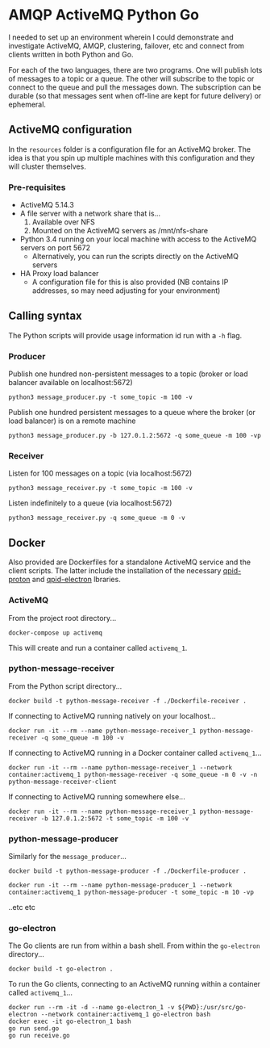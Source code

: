 # AMQP ActiveMQ Python Go

I needed to set up an environment wherein I could demonstrate and investigate ActiveMQ, AMQP, clustering, failover, etc and connect from clients written in both Python and Go.

For each of the two languages, there are two programs.  One will publish lots of messages to a topic or a queue.  The other will subscribe to the topic or connect to the queue and pull the messages down.  The subscription can be durable (so that messages sent when off-line are kept for future delivery) or ephemeral.

## ActiveMQ configuration

In the `resources` folder is a configuration file for an ActiveMQ broker.  The idea is that you spin up multiple machines with this configuration and they will cluster themselves.

### Pre-requisites

- ActiveMQ 5.14.3
- A file server with a network share that is...
  1. Available over NFS
  1. Mounted on the ActiveMQ servers as /mnt/nfs-share
- Python 3.4 running on your local machine with access to the ActiveMQ servers on port 5672
  - Alternatively, you can run the scripts directly on the ActiveMQ servers
- HA Proxy load balancer
  - A configuration file for this is also provided (NB contains IP addresses, so may need adjusting for your environment)

## Calling syntax

The Python scripts will provide usage information id run with a `-h` flag.

### Producer

Publish one hundred non-persistent messages to a topic (broker or load balancer available on localhost:5672)

    python3 message_producer.py -t some_topic -m 100 -v

Publish one hundred persistent messages to a queue where the broker (or load balancer) is on a remote machine

    python3 message_producer.py -b 127.0.1.2:5672 -q some_queue -m 100 -vp

### Receiver

Listen for 100 messages on a topic (via localhost:5672)

    python3 message_receiver.py -t some_topic -m 100 -v

Listen indefinitely to a queue (via localhost:5672)

    python3 message_receiver.py -q some_queue -m 0 -v

## Docker

Also provided are Dockerfiles for a standalone ActiveMQ service and the client scripts.  The latter include the installation of the necessary [qpid-proton](https://qpid.apache.org/proton/index.html) and [qpid-electron](https://godoc.org/qpid.apache.org/electron) lbraries.

### ActiveMQ

From the project root directory...

    docker-compose up activemq

This will create and run a container called `activemq_1`.

### python-message-receiver

From the Python script directory...

    docker build -t python-message-receiver -f ./Dockerfile-receiver .

If connecting to ActiveMQ running natively on your localhost...

    docker run -it --rm --name python-message-receiver_1 python-message-receiver -q some_queue -m 100 -v

If connecting to ActiveMQ running in a Docker container called `activemq_1`...

    docker run -it --rm --name python-message-receiver_1 --network container:activemq_1 python-message-receiver -q some_queue -m 0 -v -n python-message-receiver-client

If connecting to ActiveMQ running somewhere else...

    docker run -it --rm --name python-message-receiver_1 python-message-receiver -b 127.0.1.2:5672 -t some_topic -m 100 -v

### python-message-producer

Similarly for the `message_producer`...

    docker build -t python-message-producer -f ./Dockerfile-producer .

    docker run -it --rm --name python-message-producer_1 --network container:activemq_1 python-message-producer -t some_topic -m 10 -vp

..etc etc

### go-electron

The Go clients are run from within a bash shell.  From within the `go-electron` directory...

    docker build -t go-electron .

To run the Go clients, connecting to an ActiveMQ running within a container called `activemq_1`...

    docker run --rm -it -d --name go-electron_1 -v ${PWD}:/usr/src/go-electron --network container:activemq_1 go-electron bash
    docker exec -it go-electron_1 bash
    go run send.go
    go run receive.go
